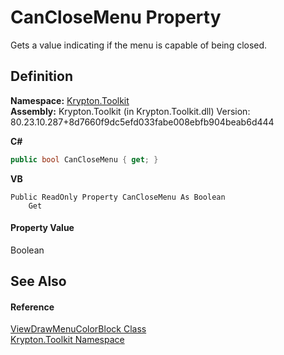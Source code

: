 # CanCloseMenu Property


Gets a value indicating if the menu is capable of being closed.



## Definition
**Namespace:** <a href="79d2eac2-21f4-54ff-7552-b20c33c30600.md">Krypton.Toolkit</a>  
**Assembly:** Krypton.Toolkit (in Krypton.Toolkit.dll) Version: 80.23.10.287+8d7660f9dc5efd033fabe008ebfb904beab6d444

**C#**
``` C#
public bool CanCloseMenu { get; }
```
**VB**
``` VB
Public ReadOnly Property CanCloseMenu As Boolean
	Get
```



#### Property Value
Boolean

## See Also


#### Reference
<a href="b32a83da-5ab6-6595-b64b-ae2d638888a6.md">ViewDrawMenuColorBlock Class</a>  
<a href="79d2eac2-21f4-54ff-7552-b20c33c30600.md">Krypton.Toolkit Namespace</a>  
